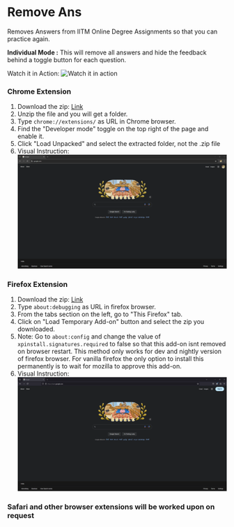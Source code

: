 # Remove Ans

Removes Answers from IITM Online Degree Assignments so that you can practice again.

**Individual Mode :** This will remove all answers and hide the feedback behind a toggle button for each question.

Watch it in Action:
![Watch it in action](https://github.com/rawfiul/remove_ans/blob/main/readme_assets/In_Action.gif)

### Chrome Extension
1. Download the zip: [Link](https://raw.githubusercontent.com/rawfiul/remove_ans/main/chrome_extension/remove_ans_chrome.zip)
2. Unzip the file and you will get a folder.
3. Type ```chrome://extensions/``` as URL in Chrome browser.
4. Find the "Developer mode" toggle on the top right of the page and enable it.
5. Click "Load Unpacked" and select the extracted folder, not the .zip file
5. Visual Instruction: ![How to install this extension](https://github.com/rawfiul/remove_ans/blob/main/readme_assets/Chrome_loading.gif)

### Firefox Extension
1. Download the zip: [Link](https://raw.githubusercontent.com/rawfiul/remove_ans/main/firefox_extension/remove_ans_firefox.zip)
2. Type ```about:debugging``` as URL in firefox browser.
3. From the tabs section on the left, go to "This Firefox" tab.
4. Click on "Load Temporary Add-on" button and select the zip you downloaded.
5. Note: Go to `about:config` and change the value of `xpinstall.signatures.required` to false so that this add-on isnt removed on browser restart. This method only works for dev and nightly version of firefox browser. For vanilla firefox the only option to install this permanently is to wait for mozilla to approve this add-on.
6. Visual Instruction: ![How to install this extension](https://github.com/rawfiul/remove_ans/blob/main/readme_assets/Firefox_loading.gif)


### Safari and other browser extensions will be worked upon on request


